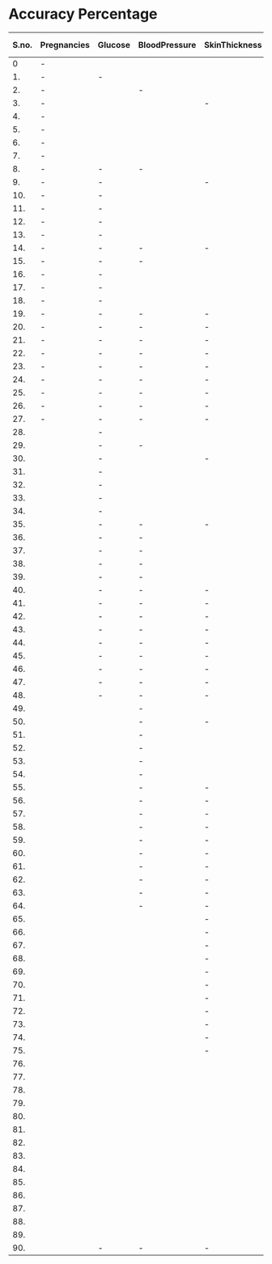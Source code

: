 # Accuracy Percentage 



S.no. | Pregnancies | Glucose | BloodPressure | SkinThickness | Insulin | BMI | DiabetesPedigreeFunction | Age | Accuracy Percentage 
| ------------- | ------------- | ------------- | ------------- | ------------- | ------------- | ------------- | ------------- | ------------- | ------------- |
|  0 | - |  |  |  |  |  |  |  |  65.0%
|  1. | - | - |  |  |  |  |  |  |  77.0%
|  2. | - |  | - |  |  |  |  |  |  65.0%
|  3. | - |  |  | - |  |  |  |  |  64.0%
|  4. | - |  |  |  | - |  |  |  |  64.0%
|  5. | - |  |  |  |  | - |  |  |  64.0%
|  6. | - |  |  |  |  |  | - |  |  64.0%
|  7. | - |  |  |  |  |  |  | - |  62.0%
|  8. | - | - | - |  |  |  |  |  |  78.0%
|  9. | - | - |  | - |  |  |  |  |  78.0%
|  10. | - | - |  |  | - |  |  |  |  77.0%
|  11. | - | - |  |  |  | - |  |  |  78.0%
|  12. | - | - |  |  |  |  | - |  |  72.0%
|  13. | - | - |  |  |  |  |  | - |  76.0%
|  14. | - | - | - | - |  |  |  |  |  79.0%
|  15. | - | - | - |  | - |  |  |  |  78.0%
|  16. | - | - |  |  |  | - |  |  |  76.0%
|  17. | - | - |  |  |  |  | - |  |  74.0%
|  18. | - | - |  |  |  |  |  | - |  78.0%
|  19. | - | - | - | - | - |  |  |  |  79.0%
|  20. | - | - | - | - |  | - |  |  |  76.0%
|  21. | - | - | - | - |  |  | - |  |  77.0%
|  22. | - | - | - | - |  |  |  | - |  81.0%
|  23. | - | - | - | - | - |  |  |  |  76.0%
|  24. | - | - | - | - | - |  | - |  |  77.0%
|  25. | - | - | - | - | - |  |  | - |  80.0%
|  26. | - | - | - | - | - | - | - |  |  76.0%
|  27. | - | - | - | - | - | - |  | - |  78.0%
|  28. |  | - |  |  |  |  |  |  |  77.0%
|  29. |  | - | - |  |  |  |  |  |  77.0%
|  30. |  | - |  | - |  |  |  |  |  78.0%
|  31. |  | - |  |  | - |  |  |  |  77.0%
|  32. |  | - |  |  |  | - |  |  |  74.0%
|  33. |  | - |  |  |  |  | - |  |  75.0%
|  34. |  | - |  |  |  |  |  | - |  77.0%
|  35. |  | - | - | - |  |  |  |  |  77.0%
|  36. |  | - | - |  | - |  |  |  |  77.0%
|  37. |  | - | - |  |  | - |  |  |  72.0%
|  38. |  | - | - |  |  |  | - |  |  74.0%
|  39. |  | - | - |  |  |  |  | - |  76.0%
|  40. |  | - | - | - | - |  |  |  |  76.0%
|  41. |  | - | - | - |  | - |  |  |  71.0%
|  42. |  | - | - | - |  |  | - |  |  74.0%
|  43. |  | - | - | - |  |  |  | - |  78.0%
|  44. |  | - | - | - | - | - |  |  |  73.0%
|  45. |  | - | - | - | - |  | - |  |  75.0%
|  46. |  | - | - | - | - |  |  | - |  78.0%
|  47. |  | - | - | - | - | - | - |  |  74.0%
|  48. |  | - | - | - | - | - |  | - |  78.0%
|  49. |  |  | - |  |  |  |  |  |  63.0%
|  50. |  |  | - | - |  |  |  |  |  63.0%
|  51. |  |  | - |  | - |  |  |  |  65.0%
|  52. |  |  | - |  |  | - |  |  |  64.0%
|  53. |  |  | - |  |  |  | - |  |  62.0%
|  54. |  |  | - |  |  |  |  | - |  62.0%
|  55. |  |  | - | - | - |  |  |  |  65.0%
|  56. |  |  | - | - |  | - |  |  |  66.0%
|  57. |  |  | - | - |  |  | - |  |  63.0%
|  58. |  |  | - | - |  |  |  | - |  64.0%
|  59. |  |  | - | - | - | - |  |  |  63.0%
|  60. |  |  | - | - | - |  | - |  |  64.0%
|  61. |  |  | - | - | - |  |  | - |  65.0%
|  62. |  |  | - | - | - | - | - |  |  67.0%
|  63. |  |  | - | - | - | - |  | - |  67.0%
|  64. |  |  | - | - | - | - | - | - |  69.0%
|  65. |  |  |  | - |  |  |  |  |  63.0%
|  66. |  |  |  | - | - |  |  |  |  65.0%
|  67. |  |  |  | - |  | - |  |  |  64.0%
|  68. |  |  |  | - |  |  | - |  |  62.0%
|  69. |  |  |  | - |  |  |  | - |  65.0%
|  70. |  |  |  | - | - | - |  |  |  64.0%
|  71. |  |  |  | - | - |  | - |  |  65.0%
|  72. |  |  |  | - | - |  |  | - |  64.0%
|  73. |  |  |  | - | - | - | - |  |  68.0%
|  74. |  |  |  | - | - | - |  | - |  69.0%
|  75. |  |  |  | - | - | - | - | - |  70.0%
|  76. |  |  |  |  | - |  |  |  |  64.0%
|  77. |  |  |  |  | - | - |  |  |  65.0%
|  78. |  |  |  |  | - |  | - |  |  65.0%
|  79. |  |  |  |  | - |  |  | - |  65.0%
|  80. |  |  |  |  | - | - | - |  |  68.0%
|  81. |  |  |  |  | - | - |  | - |  67.0%
|  82. |  |  |  |  | - | - | - | - |  70.0%
|  83. |  |  |  |  |  | - |  |  |  65.0%
|  84. |  |  |  |  |  | - | - |  |  68.0%
|  85. |  |  |  |  |  | - | | - |  64.0%
|  86. |  |  |  |  |  | - | - | - |  69.0%
|  87. |  |  |  |  |  |  | - |  |  62.0%
|  88. |  |  |  |  |  |  | - | - |  61.0%
|  89. |  |  |  |  |  |  |  | - |  62.0%
|  90. |  | - | - | - | - | - | - | - |  77.0%




